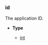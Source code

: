 ### id [](https://discordpy.readthedocs.io/en/v1.7.3/api.html#discord.AppInfo.id)

The application ID.

- **Type**

	- [int](https://docs.python.org/3/library/functions.html#int "(in Python v3.9)")

